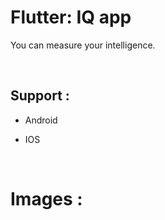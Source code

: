# Flutter: IQ app 
You can measure your intelligence.

</br> 

## Support :
- Android
- IOS

  </br>

# Images :

